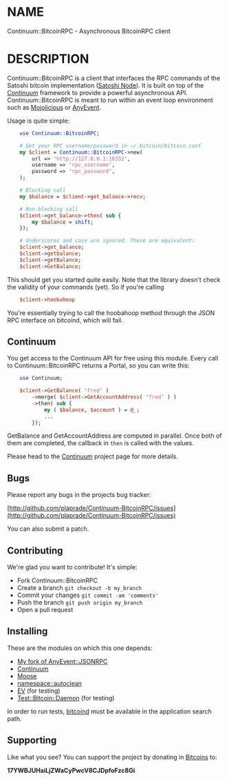 # NAME

Continuum::BitcoinRPC - Asynchronous BitcoinRPC client

# DESCRIPTION

Continuum::BitcoinRPC is a client that interfaces the RPC commands of
the Satoshi bitcoin implementation ([Satoshi Node](http://github.com/bitcoin/bitcoin)). It is built on top of the
[Continuum](http://github.com/plaprade/Continuum) framework to
provide a powerful asynchronous API. Continuum::BitcoinRPC is meant to
run within an event loop environment such as [Mojolicious](http://search.cpan.org/perldoc?Mojolicious) or
[AnyEvent](http://search.cpan.org/perldoc?AnyEvent).

Usage is quite simple:

```perl
    use Continuum::BitcoinRPC;

    # Set your RPC username/password in ~/.bitcoin/bitcoin.conf
    my $client = Continuum::BitcoinRPC->new(
        url => 'http://127.0.0.1:18332',
        username => 'rpc_username',
        password => 'rpc_password',
    );

    # Blocking call
    my $balance = $client->get_balance->recv;

    # Non-blocking call
    $client->get_balance->then( sub {
        my $balance = shift;
    });

    # Underscores and case are ignored. These are equivalent:
    $client->get_balance;
    $client->getbalance;
    $client->getBalance;
    $client->GetBalance;
```

This should get you started quite easily. Note that the library
doesn't check the validity of your commands (yet). So if you're
calling

```perl
    $client->hoobahoop
```

You're essentially trying to call the hoobahoop method through the
JSON RPC interface on bitcoind, which will fail. 

## Continuum

You get access to the Continuum API for free using this module.  Every
call to Continuum::BitcoinRPC returns a Portal, so you can write this:

```perl
    use Continuum;

    $client->GetBalance( 'fred' )
        ->merge( $client->GetAccountAddress( 'fred' ) )
        ->then( sub {
            my ( $balance, $account ) = @_;
            ...
        });
```

GetBalance and GetAccountAddress are computed in parallel. Once both
of them are completed, the callback in `then` is called with the
values. 

Please head to the [Continuum](http://github.com/plaprade/Continuum)
project page for more details.

## Bugs

Please report any bugs in the projects bug tracker:

[http://github.com/plaprade/Continuum-BitcoinRPC/issues](http://github.com/plaprade/Continuum-BitcoinRPC/issues)

You can also submit a patch.

## Contributing

We're glad you want to contribute! It's simple:

- Fork Continuum::BitcoinRPC
- Create a branch `git checkout -b my_branch`
- Commit your changes `git commit -am 'comments'`
- Push the branch `git push origin my_branch`
- Open a pull request

## Installing

These are the modules on which this one depends:

- [My fork of AnyEvent::JSONRPC](https://github.com/plaprade/anyevent-jsonrpc-perl)
- [Continuum](https://github.com/plaprade/Continuum)
- [Moose](https://metacpan.org/module/Moose)
- [namespace::autoclean](https://metacpan.org/module/namespace::autoclean)
- [EV](https://metacpan.org/module/EV) (for testing)
- [Test::Bitcoin::Daemon](https://github.com/eroot/perl-test-bitcoind)
(for testing)

In order to run tests, [bitcoind](http://bitcoin.org) must be available in the application search path.

## Supporting

Like what you see? You can support the project by donating in
[Bitcoins](http://www.weusecoins.com/) to:

__17YWBJUHaiLjZWaCyPwcV8CJDpfoFzc8Gi__

